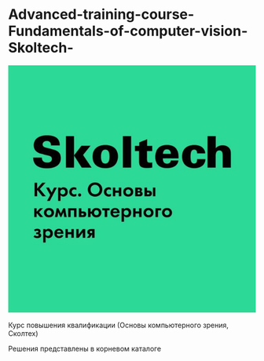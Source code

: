 # Advanced-training-course-Fundamentals-of-computer-vision-Skoltech-

<!-- #region -->
<p align="center">
<img  src="logo.jpg">
</p>

Курс повышения квалификации (Основы компьютерного зрения, Сколтех)

Решения представлены в корневом каталоге
